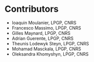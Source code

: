 # Contributors

- Ioaquin Moulanier, LPGP, CNRS
- Francesco Massimo, LPGP, CNRS
- Gilles Maynard, LPGP, CNRS 
- Adrian Guerente, LPGP, CNRS
- Theunis Lodewyk Steyn, LPGP, CNRS
- Mohamad Masckala, LPGP, CNRS 
- Oleksandra Khomyshyn, LPGP, CNRS 
